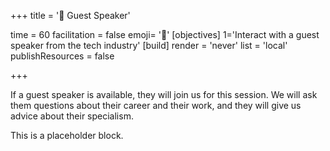 +++
title = '🎤 Guest Speaker'

time = 60
facilitation = false
emoji= '🎤'
[objectives]
    1='Interact with a guest speaker from the tech industry'
[build]
  render = 'never'
  list = 'local'
  publishResources = false

+++

If a guest speaker is available, they will join us for this session. We will ask them questions about their career and their work, and they will give us advice about their specialism.

This is a placeholder block.
